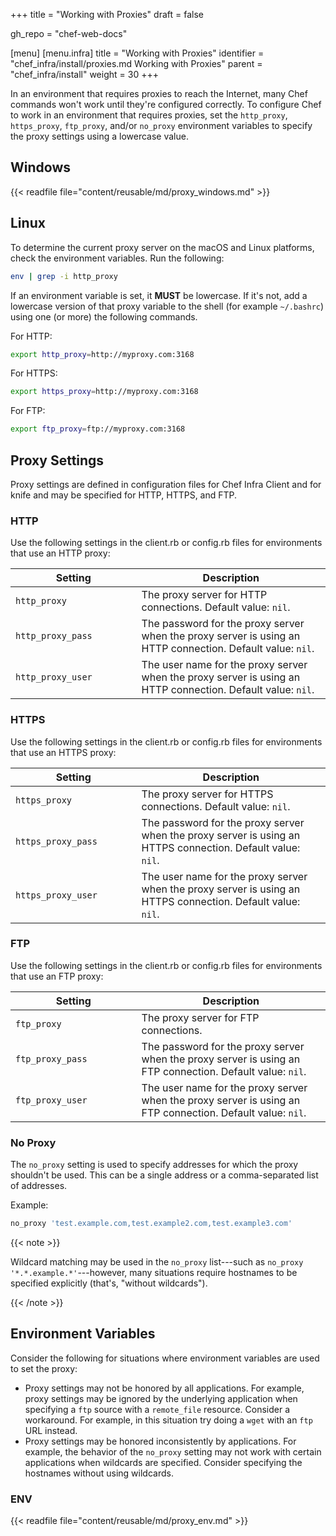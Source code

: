 +++
title = "Working with Proxies"
draft = false

gh_repo = "chef-web-docs"



[menu]
  [menu.infra]
    title = "Working with Proxies"
    identifier = "chef_infra/install/proxies.md Working with Proxies"
    parent = "chef_infra/install"
    weight = 30
+++

In an environment that requires proxies to reach the Internet, many Chef
commands won't work until they're configured correctly. To configure
Chef to work in an environment that requires proxies, set the
`http_proxy`, `https_proxy`, `ftp_proxy`, and/or `no_proxy` environment
variables to specify the proxy settings using a lowercase value.

## Windows

{{< readfile file="content/reusable/md/proxy_windows.md" >}}

## Linux

To determine the current proxy server on the macOS and Linux platforms,
check the environment variables. Run the following:

```bash
env | grep -i http_proxy
```

If an environment variable is set, it **MUST** be lowercase. If it's
not, add a lowercase version of that proxy variable to the shell (for example
`~/.bashrc`) using one (or more) the following commands.

For HTTP:

```bash
export http_proxy=http://myproxy.com:3168
```

For HTTPS:

```bash
export https_proxy=http://myproxy.com:3168
```

For FTP:

```bash
export ftp_proxy=ftp://myproxy.com:3168
```

## Proxy Settings

Proxy settings are defined in configuration files for Chef Infra Client
and for knife and may be specified for HTTP, HTTPS, and FTP.

### HTTP

Use the following settings in the client.rb or config.rb files for
environments that use an HTTP proxy:

<table>
<colgroup>
<col style="width: 40%" />
<col style="width: 60%" />
</colgroup>
<thead>
<tr class="header">
<th>Setting</th>
<th>Description</th>
</tr>
</thead>
<tbody>
<tr>
<td><code>http_proxy</code></td>
<td>The proxy server for HTTP connections. Default value: <code>nil</code>.</td>
</tr>
<tr>
<td><code>http_proxy_pass</code></td>
<td>The password for the proxy server when the proxy server is using an HTTP connection. Default value: <code>nil</code>.</td>
</tr>
<tr>
<td><code>http_proxy_user</code></td>
<td>The user name for the proxy server when the proxy server is using an HTTP connection. Default value: <code>nil</code>.</td>
</tr>
</tbody>
</table>

### HTTPS

Use the following settings in the client.rb or config.rb files for
environments that use an HTTPS proxy:

<table>
<colgroup>
<col style="width: 40%" />
<col style="width: 60%" />
</colgroup>
<thead>
<tr class="header">
<th>Setting</th>
<th>Description</th>
</tr>
</thead>
<tbody>
<tr>
<td><code>https_proxy</code></td>
<td>The proxy server for HTTPS connections. Default value: <code>nil</code>.</td>
</tr>
<tr>
<td><code>https_proxy_pass</code></td>
<td>The password for the proxy server when the proxy server is using an HTTPS connection. Default value: <code>nil</code>.</td>
</tr>
<tr>
<td><code>https_proxy_user</code></td>
<td>The user name for the proxy server when the proxy server is using an HTTPS connection. Default value: <code>nil</code>.</td>
</tr>
</tbody>
</table>

### FTP

Use the following settings in the client.rb or config.rb files for
environments that use an FTP proxy:

<table>
<colgroup>
<col style="width: 40%" />
<col style="width: 60%" />
</colgroup>
<thead>
<tr class="header">
<th>Setting</th>
<th>Description</th>
</tr>
</thead>
<tbody>
<tr>
<td><code>ftp_proxy</code></td>
<td>The proxy server for FTP connections.</td>
</tr>
<tr>
<td><code>ftp_proxy_pass</code></td>
<td>The password for the proxy server when the proxy server is using an FTP connection. Default value: <code>nil</code>.</td>
</tr>
<tr>
<td><code>ftp_proxy_user</code></td>
<td>The user name for the proxy server when the proxy server is using an FTP connection. Default value: <code>nil</code>.</td>
</tr>
</tbody>
</table>

### No Proxy

The `no_proxy` setting is used to specify addresses for which the proxy
shouldn't be used. This can be a single address or a comma-separated
list of addresses.

Example:

```ruby
no_proxy 'test.example.com,test.example2.com,test.example3.com'
```

{{< note >}}

Wildcard matching may be used in the `no_proxy` list---such as
`no_proxy '*.*.example.*'`---however, many situations require hostnames
to be specified explicitly (that's, "without wildcards").

{{< /note >}}

## Environment Variables

Consider the following for situations where environment variables are
used to set the proxy:

- Proxy settings may not be honored by all applications. For example,
    proxy settings may be ignored by the underlying application when
    specifying a `ftp` source with a `remote_file` resource. Consider a
    workaround. For example, in this situation try doing a `wget` with
    an `ftp` URL instead.
- Proxy settings may be honored inconsistently by applications. For
    example, the behavior of the `no_proxy` setting may not work with
    certain applications when wildcards are specified. Consider
    specifying the hostnames without using wildcards.

### ENV

{{< readfile file="content/reusable/md/proxy_env.md" >}}
